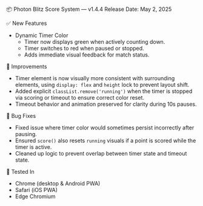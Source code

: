 📦 Photon Blitz Score System — v1.4.4
Release Date: May 2, 2025

✅ New Features
- Dynamic Timer Color
  - Timer now displays green when actively counting down.
  - Timer switches to red when paused or stopped.
  - Adds immediate visual feedback for match status.

🎯 Improvements
- Timer element is now visually more consistent with surrounding elements, using `display: flex` and `height` lock to prevent layout shift.
- Added explicit `classList.remove('running')` when the timer is stopped via scoring or timeout to ensure correct color reset.
- Timeout behavior and animation preserved for clarity during 10s pauses.

🐛 Bug Fixes
- Fixed issue where timer color would sometimes persist incorrectly after pausing.
- Ensured `score()` also resets `running` visuals if a point is scored while the timer is active.
- Cleaned up logic to prevent overlap between timer state and timeout state.

🧪 Tested In
- Chrome (desktop & Android PWA)
- Safari (iOS PWA)
- Edge Chromium
